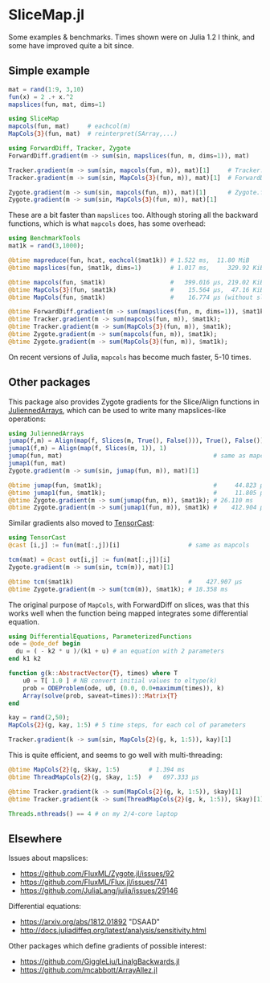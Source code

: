 # SliceMap.jl

Some examples & benchmarks. Times shown were on Julia 1.2 I think, 
and some have improved quite a bit since. 

## Simple example

```julia
mat = rand(1:9, 3,10)
fun(x) = 2 .+ x.^2
mapslices(fun, mat, dims=1)

using SliceMap
mapcols(fun, mat)     # eachcol(m)
MapCols{3}(fun, mat)  # reinterpret(SArray,...)

using ForwardDiff, Tracker, Zygote
ForwardDiff.gradient(m -> sum(sin, mapslices(fun, m, dims=1)), mat)

Tracker.gradient(m -> sum(sin, mapcols(fun, m)), mat)[1]     # Tracker.forward per slice
Tracker.gradient(m -> sum(sin, MapCols{3}(fun, m)), mat)[1]  # ForwardDiff on slices

Zygote.gradient(m -> sum(sin, mapcols(fun, m)), mat)[1]      # Zygote.forward per slice
Zygote.gradient(m -> sum(sin, MapCols{3}(fun, m)), mat)[1]
```

These are a bit faster than `mapslices` too. Although storing all the backward functions, 
which is what `mapcols` does, has some overhead:

```julia
using BenchmarkTools
mat1k = rand(3,1000);

@btime mapreduce(fun, hcat, eachcol($mat1k)) # 1.522 ms,  11.80 MiB
@btime mapslices(fun, $mat1k, dims=1)        # 1.017 ms,     329.92 KiB

@btime mapcols(fun, $mat1k)                  #   399.016 μs, 219.02 KiB
@btime MapCols{3}(fun, $mat1k)               #    15.564 μs,  47.16 KiB
@btime MapCols(fun, $mat1k)                  #    16.774 μs (without slice size)

@btime ForwardDiff.gradient(m -> sum(mapslices(fun, m, dims=1)), $mat1k); # 329.305 ms
@btime Tracker.gradient(m -> sum(mapcols(fun, m)), $mat1k);               #  70.203 ms
@btime Tracker.gradient(m -> sum(MapCols{3}(fun, m)), $mat1k);            #      51.129 μs, 282.92 KiB
@btime Zygote.gradient(m -> sum(mapcols(fun, m)), $mat1k);                #  20.454 ms,   3.52 MiB
@btime Zygote.gradient(m -> sum(MapCols{3}(fun, m)), $mat1k);             #      28.229 μs, 164.63 KiB
```

On recent versions of Julia, `mapcols` has become much faster, 5-10 times. 

## Other packages

This package also provides Zygote gradients for the Slice/Align functions in 
[JuliennedArrays](https://github.com/bramtayl/JuliennedArrays.jl),
which can be used to write many mapslices-like operations:

```julia
using JuliennedArrays
jumap(f,m) = Align(map(f, Slices(m, True(), False())), True(), False())
jumap1(f,m) = Align(map(f, Slices(m, 1)), 1)
jumap(fun, mat)                                          # same as mapcols
jumap1(fun, mat)
Zygote.gradient(m -> sum(sin, jumap(fun, m)), mat)[1]

@btime jumap(fun, $mat1k);                               #     44.823 μs
@btime jumap1(fun, $mat1k);                              #     11.805 μs, really?
@btime Zygote.gradient(m -> sum(jumap(fun, m)), $mat1k); # 26.110 ms
@btime Zygote.gradient(m -> sum(jumap1(fun, m)), $mat1k) #    412.904 μs, really?
```

Similar gradients also moved to [TensorCast](https://github.com/mcabbott/TensorCast.jl):

```julia
using TensorCast
@cast [i,j] := fun(mat[:,j])[i]                   # same as mapcols

tcm(mat) = @cast out[i,j] := fun(mat[:,j])[i]
Zygote.gradient(m -> sum(sin, tcm(m)), mat)[1]

@btime tcm($mat1k)                                #    427.907 μs
@btime Zygote.gradient(m -> sum(tcm(m)), $mat1k); # 18.358 ms
```

The original purpose of `MapCols`, with ForwardDiff on slices, was that this works well when
the function being mapped integrates some differential equation. 

```julia
using DifferentialEquations, ParameterizedFunctions
ode = @ode_def begin
  du = ( - k2 * u )/(k1 + u) # an equation with 2 parameters
end k1 k2

function g(k::AbstractVector{T}, times) where T
    u0 = T[ 1.0 ] # NB convert initial values to eltype(k)
    prob = ODEProblem(ode, u0, (0.0, 0.0+maximum(times)), k)
    Array(solve(prob, saveat=times))::Matrix{T}
end

kay = rand(2,50);
MapCols{2}(g, kay, 1:5) # 5 time steps, for each col of parameters

Tracker.gradient(k -> sum(sin, MapCols{2}(g, k, 1:5)), kay)[1]
```

This is quite efficient, and seems to go well with multi-threading:

```julia
@btime MapCols{2}(g, $kay, 1:5)        # 1.394 ms
@btime ThreadMapCols{2}(g, $kay, 1:5)  #   697.333 μs

@btime Tracker.gradient(k -> sum(MapCols{2}(g, k, 1:5)), $kay)[1]       # 2.561 ms
@btime Tracker.gradient(k -> sum(ThreadMapCols{2}(g, k, 1:5)), $kay)[1] # 1.344 ms

Threads.nthreads() == 4 # on my 2/4-core laptop
```

## Elsewhere

Issues about mapslices:
* https://github.com/FluxML/Zygote.jl/issues/92
* https://github.com/FluxML/Flux.jl/issues/741
* https://github.com/JuliaLang/julia/issues/29146

Differential equations:
* https://arxiv.org/abs/1812.01892 "DSAAD"
* http://docs.juliadiffeq.org/latest/analysis/sensitivity.html

Other packages which define gradients of possible interest:
* https://github.com/GiggleLiu/LinalgBackwards.jl
* https://github.com/mcabbott/ArrayAllez.jl

